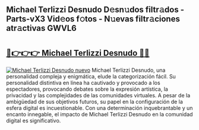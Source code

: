 ## Michael Terlizzi Desnudo D𝚎sn𝚞dos filtr𝚊dos - Parts-vX3 Vid𝚎os f𝚘tos - N𝚞evas filtr𝚊ciones atr𝚊ctivas GWVL6

# <h2><a href="http://mbag5g.tromn.icu/?c=Michael+Terlizzi+Desnudo">🔗👉👉👉 Michael Terlizzi Desnudo 🔗🔗</a></h2>

[![Michael Terlizzi Desnudo nuevo](https://i.imgur.com/pEAQMta.gif)](http://mbag5g.tromn.icu/?c=Michael+Terlizzi+Desnudo)
Michael Terlizzi Desnudo, una personalidad compleja y enigmática, elude la categorización fácil. Su personalidad distintiva en línea ha cautivado y provocado a los espectadores, provocando debates sobre la expresión artística, la privacidad y las complejidades de las comunidades virtuales. A pesar de la ambigüedad de sus objetivos futuros, su papel en la configuración de la esfera digital es incuestionable. Con una determinación inquebrantable y un encanto innegable, el impacto de Michael Terlizzi Desnudo en la comunidad digital es significativo.
